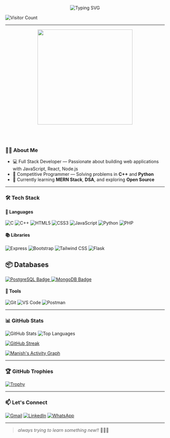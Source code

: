 <!-- Typing Animation Heading -->
<p align="center">
  <img src="https://readme-typing-svg.herokuapp.com?font=Fira+Code&size=28&duration=3000&pause=1000&center=true&vCenter=true&width=800&height=70&lines=Hi%2C+I'm+Manish+Kumar+Yadav+👋;Full+Stack+Developer+💖+🚀;Competitive+Programmer+🤖" alt="Typing SVG" />
</p>



<!-- Wave Background Banner -->

![Visitor Count](https://komarev.com/ghpvc/?username=maniishh&color=blue)

 

<!-- Your intro or other content below -->







---
<p align="center">
  <img src="https://github.com/Anmol-Baranwal/Cool-GIFs-For-GitHub/assets/74038190/3b4607a1-1cc6-41f1-926f-892ae880e7a5" width="300">
</p>
  <br><br>

### 👨‍💻 About Me

- 💻 Full Stack Developer — Passionate about building web applications with JavaScript, React, Node.js    
- 🧠 Competitive Programmer — Solving problems in **C++** and **Python**  
- 🌱 Currently learning **MERN Stack**, **DSA**, and exploring **Open Source**

---

### 🛠️ Tech Stack

#### 🚀 Languages
![C](https://img.shields.io/badge/C-blue?style=for-the-badge&logo=c&logoColor=white)
![C++](https://img.shields.io/badge/C++-00599C?style=for-the-badge&logo=cplusplus&logoColor=white)
![HTML5](https://img.shields.io/badge/HTML5-E34F26?style=for-the-badge&logo=html5&logoColor=white)
![CSS3](https://img.shields.io/badge/CSS3-1572B6?style=for-the-badge&logo=css3&logoColor=white)
![JavaScript](https://img.shields.io/badge/JavaScript-yellow?style=for-the-badge&logo=javascript&logoColor=black)
![Python](https://img.shields.io/badge/Python-3776AB?style=for-the-badge&logo=python&logoColor=white)
![PHP](https://img.shields.io/badge/PHP-777BB4?style=for-the-badge&logo=php&logoColor=white)

#### 📚 Libraries
![Express](https://img.shields.io/badge/Express.js-404D59?style=for-the-badge&logo=express&logoColor=white)
![Bootstrap](https://img.shields.io/badge/Bootstrap-563d7c?style=for-the-badge&logo=bootstrap&logoColor=white)
![Tailwind CSS](https://img.shields.io/badge/Tailwind_CSS-38B2AC?style=for-the-badge&logo=tailwind-css&logoColor=white)
![Flask](https://img.shields.io/badge/Flask-000000?style=for-the-badge&logo=flask&logoColor=white)

## 📦 Databases

<p align="left">
  <a href="https://www.postgresql.org/" target="_blank" rel="noreferrer">
    <img src="https://img.shields.io/badge/PostgreSQL-316192?style=for-the-badge&logo=postgresql&logoColor=white" alt="PostgreSQL Badge"/>
  </a>

  <a href="https://www.mongodb.com/" target="_blank" rel="noreferrer">
    <img src="https://img.shields.io/badge/MongoDB-4EA94B?style=for-the-badge&logo=mongodb&logoColor=white" alt="MongoDB Badge"/>
  </a>
</p>



#### 🔧 Tools
![Git](https://img.shields.io/badge/Git-F05032?style=for-the-badge&logo=git&logoColor=white)
![VS Code](https://img.shields.io/badge/VS%20Code-blue?style=for-the-badge&logo=visual-studio-code&logoColor=white)
![Postman](https://img.shields.io/badge/Postman-orange?style=for-the-badge&logo=postman&logoColor=white)

---

### 📊 GitHub Stats

![GitHub Stats](https://github-readme-stats.vercel.app/api?username=manishyadav&show_icons=true&theme=radical)
![Top Languages](https://github-readme-stats.vercel.app/api/top-langs/?username=manishyadav&layout=compact&theme=radical)

[![GitHub Streak](https://github-readme-streak-stats.herokuapp.com?user=manishyadav&theme=radical)](https://git.io/streak-stats)

[![Manish's Activity Graph](https://github-readme-activity-graph.vercel.app/graph?username=manishyadav&theme=github-compact)](https://github.com/ashutosh00710/github-readme-activity-graph)

---

### 🏆 GitHub Trophies

[![Trophy](https://github-profile-trophy.vercel.app/?username=manishyadav&theme=darkhub&margin-w=10)](https://github.com/ryo-ma/github-profile-trophy)

---

### 📫 Let's Connect

[![Gmail](https://img.shields.io/badge/Gmail-D14836?style=for-the-badge&logo=gmail&logoColor=white)](mailto:my675890@gmail.com)
[![LinkedIn](https://img.shields.io/badge/LinkedIn-blue?style=for-the-badge&logo=linkedin&logoColor=white)](https://www.linkedin.com/in/manish-yadav-7b8b5a1b0/)
[![WhatsApp](https://img.shields.io/badge/WhatsApp-25D366?style=for-the-badge&logo=whatsapp&logoColor=white)](https://wa.me/91xxxxxxxxxx)

---

> _always trying to learn something new!!_ 🧠💥🚀

